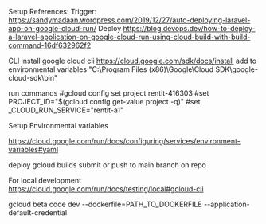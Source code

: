 Setup
References:
Trigger: https://sandymadaan.wordpress.com/2019/12/27/auto-deploying-laravel-app-on-google-cloud-run/
Deploy https://blog.devops.dev/how-to-deploy-a-laravel-application-on-google-cloud-run-using-cloud-build-with-build-command-16df632962f2

CLI
install google cloud cli https://cloud.google.com/sdk/docs/install
add to environmental variables "C:\Program Files (x86)\Google\Cloud SDK\google-cloud-sdk\bin"

run commands
#gcloud config set project rentit-416303
#set PROJECT_ID="$(gcloud config get-value project -q)"
#set _CLOUD_RUN_SERVICE="rentit-a1"

Setup Environmental variables

https://cloud.google.com/run/docs/configuring/services/environment-variables#yaml

deploy
gcloud builds submit
or push to main branch on repo

For local development
https://cloud.google.com/run/docs/testing/local#gcloud-cli

gcloud beta code dev --dockerfile=PATH_TO_DOCKERFILE --application-default-credential



